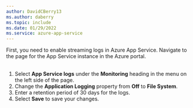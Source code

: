 ```yaml
---
author: DavidCBerry13
ms.author: daberry
ms.topic: include
ms.date: 01/29/2022
ms.service: azure-app-service
---
```

First, you need to enable streaming logs in Azure App Service. Navigate to the page for the App Service instance in the Azure portal.<br>
<br>
1. Select **App Service logs** under the **Monitoring** heading in the menu on the left side of the page.
1. Change the **Application Logging** property from **Off** to **File System**.
1. Enter a retention period of 30 days for the logs.
1. Select **Save** to save your changes.